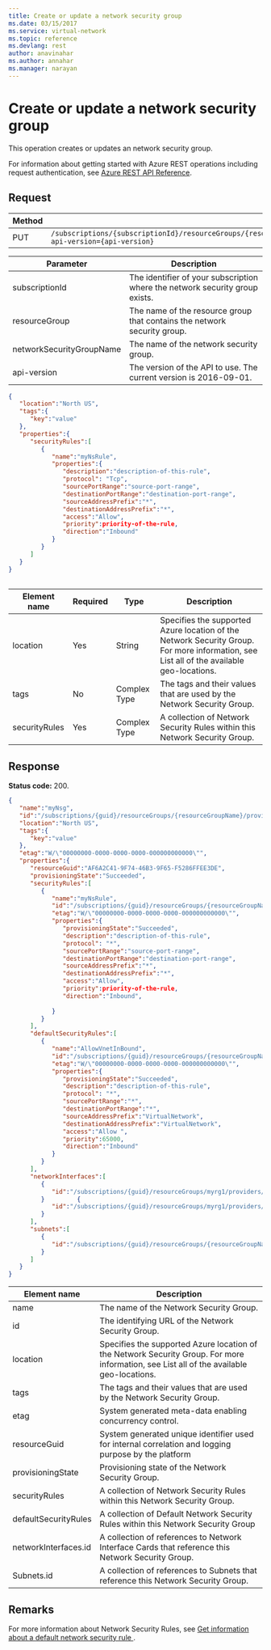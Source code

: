 ```yaml
---
title: Create or update a network security group
ms.date: 03/15/2017
ms.service: virtual-network
ms.topic: reference
ms.devlang: rest
author: anavinahar 
ms.author: annahar 
ms.manager: narayan
---
```

# Create or update a network security group

This operation creates or updates an network security group.

For information about getting started with Azure REST operations including request authentication, see [Azure REST API Reference](../../../index.md).

## Request  

|Method|Request URI|  
|------------|-----------------|  
|PUT|`/subscriptions/{subscriptionId}/resourceGroups/{resourceGroup}/providers/Microsoft.Network/networkSecurityGroups/{networkSecurityGroupName}?api-version={api-version}`|  
  
| Parameter | Description |
| --------- | ----------- |
| subscriptionId | The identifier of your subscription where the network security group exists. |
| resourceGroup | The name of the resource group that contains the network security group. |
| networkSecurityGroupName | The name of the network security group. |
| api-version | The version of the API to use. The current version is 2016-09-01. | 

```json  
{   
   "location":"North US",  
   "tags":{   
      "key":"value"  
   },  
   "properties":{   
      "securityRules":[   
         {   
            "name":"myNsRule",  
            "properties":{   
               "description":"description-of-this-rule",  
               "protocol": "Tcp",  
               "sourcePortRange":"source-port-range",  
               "destinationPortRange":"destination-port-range",  
               "sourceAddressPrefix":"*",  
               "destinationAddressPrefix":"*",  
               "access":"Allow",  
               "priority":priority-of-the-rule,  
               "direction":"Inbound"  
            }  
         }  
      ]  
   }  
}  
  
```  
  
|Element name|Required|Type|Description|  
|------------------|--------------|----------|-----------------|  
|location|Yes|String|Specifies the supported Azure location of the Network Security Group. For more information, see List all of the available geo-locations.|  
|tags|No|Complex Type|The tags and their values that are used by the Network Security Group.|  
|securityRules|Yes|Complex Type|A collection of Network Security Rules within this Network Security Group.|  
  
## Response  
 **Status code:** 200.  
  
```json  
{    
   "name":"myNsg",  
   "id":"/subscriptions/{guid}/resourceGroups/{resourceGroupName}/providers/Microsoft.Network/networkSecurityGroups/myNsg",  
   "location":"North US",  
   "tags":{    
      "key":"value"  
   },  
   "etag":"W/\"00000000-0000-0000-0000-000000000000\"",  
   "properties":{  
      "resourceGuid":"AF6A2C41-9F74-46B3-9F65-F5286FFEE3DE",    
      "provisioningState":"Succeeded",        
      "securityRules":[    
         {    
            "name":"myNsRule",  
            "id":"/subscriptions/{guid}/resourceGroups/{resourceGroupName}/providers/Microsoft.Network/networkSecurityGroups/myNsg/securityRules/myNsRule",  
            "etag":"W/\"00000000-0000-0000-0000-000000000000\"",  
            "properties":{    
               "provisioningState":"Succeeded",  
               "description":"description-of-this-rule",  
               "protocol": "*",  
               "sourcePortRange":"source-port-range",  
               "destinationPortRange":"destination-port-range",  
               "sourceAddressPrefix":"*",  
               "destinationAddressPrefix":"*",  
               "access":"Allow",  
               "priority":priority-of-the-rule,  
               "direction":"Inbound",  
  
            }  
         }  
      ],  
      "defaultSecurityRules":[    
         {    
            "name":"AllowVnetInBound",  
            "id":"/subscriptions/{guid}/resourceGroups/{resourceGroupName}/providers/Microsoft.Network/networkSecurityGroups/myNsg/defaultSecurityRules/AllowVnetInBound",  
            "etag":"W/\"00000000-0000-0000-0000-000000000000\"",  
            "properties":{    
               "provisioningState":"Succeeded",  
               "description":"description-of-this-rule",  
               "protocol": "*",  
               "sourcePortRange":"*",  
               "destinationPortRange":"*",  
               "sourceAddressPrefix":"VirtualNetwork",  
               "destinationAddressPrefix":"VirtualNetwork",  
               "access":"Allow ",  
               "priority":65000,  
               "direction":"Inbound"  
            }  
         }  
      ],  
      "networkInterfaces":[    
         {    
            "id":"/subscriptions/{guid}/resourceGroups/myrg1/providers/Microsoft.Network/networkInterfaces/vm1nic1 "  
         }         {    
            "id":"/subscriptions/{guid}/resourceGroups/myrg1/providers/Microsoft.Network/networkInterfaces/vm1nic2"  
         }  
      ],  
      "subnets":[    
         {    
            "id":"/subscriptions/{guid}/resourceGroups/{resourceGroupName}/providers/Microsoft.Network/virtualNetworks/myvnet1/subnets/mysubnet1"  
         }  
      ]  
   }  
}  
```  
  
|Element name|Description|  
|------------------|-----------------|  
|name|The name of the Network Security Group.|  
|id|The identifying URL of the Network Security Group.|  
|location|Specifies the supported Azure location of the Network Security Group. For more information, see List all of the available geo-locations.|  
|tags|The tags and their values that are used by the Network Security Group.|  
|etag|System generated meta-data enabling concurrency control.|  
|resourceGuid|System generated unique identifier used for internal correlation and logging purpose by the platform|  
|provisioningState|Provisioning state of the Network Security Group.|  
|securityRules|A collection of Network Security Rules within this Network Security Group.|  
|defaultSecurityRules|A collection of Default Network Security Rules within this Network Security Group|  
|networkInterfaces.id|A collection of references to Network Interface Cards that reference this Network Security Group.|  
|Subnets.id|A collection of references to Subnets that reference this Network Security Group.|  
  
## Remarks  
 For more information about Network Security Rules, see [Get information about a default network security rule ](get-information-about-a-default-network-security-rule.md).

